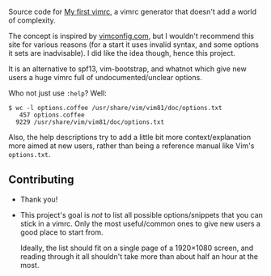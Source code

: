 Source code for [My first vimrc](https://arp242.net/my-first-vimrc), a vimrc
generator that doesn't add a world of complexity.

The concept is inspired by [vimconfig.com](http://vimconfig.com), but I wouldn't
recommend this site for various reasons (for a start it uses invalid syntax, and
some options it sets are inadvisable). I did like the idea though, hence this
project.

It is an alternative to spf13, vim-bootstrap, and whatnot which give new users a
huge vimrc full of undocumented/unclear options.

Who not just use `:help`? Well:

	$ wc -l options.coffee /usr/share/vim/vim81/doc/options.txt
	   457 options.coffee
	  9229 /usr/share/vim/vim81/doc/options.txt

Also, the help descriptions try to add a little bit more context/explanation
more aimed at new users, rather than being a reference manual like Vim's
`options.txt`.

Contributing
------------

- Thank you!

- This project's goal is *not* to list all possible options/snippets that you
  can stick in a vimrc. Only the most useful/common ones to give new users a
  good place to start from.

  Ideally, the list should fit on a single page of a 1920×1080 screen, and
  reading through it all shouldn't take more than about half an hour at the
  most.

